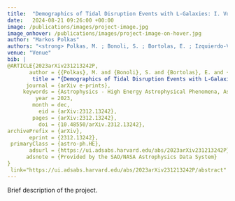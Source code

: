 ```yaml
---
title:  "Demographics of Tidal Disruption Events with L-Galaxies: I. Volumetric TDE rates and the abundance of Nuclear Star Clusters"
date:   2024-08-21 09:26:00 +00:00
image: /publications/images/project-image.jpg
image_onhover: /publications/images/project-image-on-hover.jpg
author: "Markos Polkas"
authors: "<strong> Polkas, M. ; Bonoli, S. ; Bortolas, E. ; Izquierdo-Villalba, D. ; Sesana, A. ; Broggi, L. ; Hoyer, N. ; Spinoso, D.</strong>"
venue: "Venue"
bib: |
@ARTICLE{2023arXiv231213242P,
       author = {{Polkas}, M. and {Bonoli}, S. and {Bortolas}, E. and {Izquierdo-Villalba}, D. and {Sesana}, A. and {Broggi}, L. and {Hoyer}, N. and {Spinoso}, D.},
        title = "{Demographics of Tidal Disruption Events with L-Galaxies: I. Volumetric TDE rates and the abundance of Nuclear Star Clusters}",
      journal = {arXiv e-prints},
     keywords = {Astrophysics - High Energy Astrophysical Phenomena, Astrophysics - Astrophysics of Galaxies},
         year = 2023,
        month = dec,
          eid = {arXiv:2312.13242},
        pages = {arXiv:2312.13242},
          doi = {10.48550/arXiv.2312.13242},
archivePrefix = {arXiv},
       eprint = {2312.13242},
 primaryClass = {astro-ph.HE},
       adsurl = {https://ui.adsabs.harvard.edu/abs/2023arXiv231213242P},
      adsnote = {Provided by the SAO/NASA Astrophysics Data System}
}
 link="https://ui.adsabs.harvard.edu/abs/2023arXiv231213242P/abstract"
---
```

Brief description of the project.
